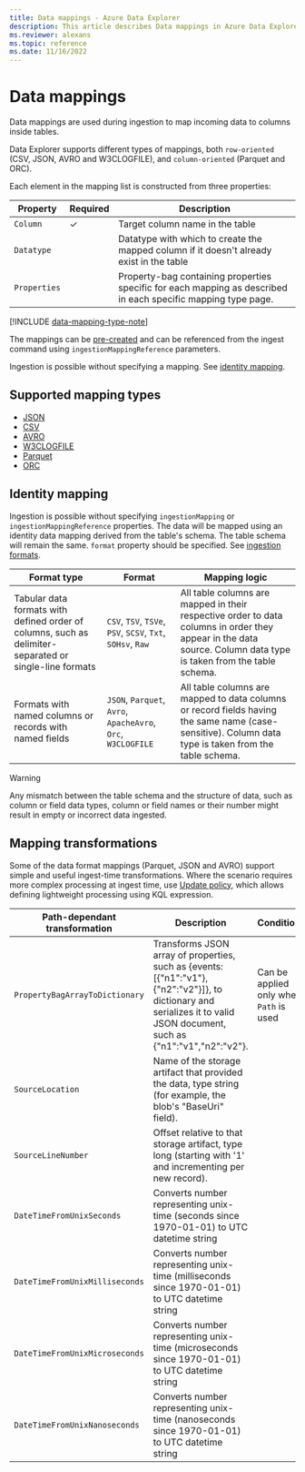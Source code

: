 ```yaml
---
title: Data mappings - Azure Data Explorer
description: This article describes Data mappings in Azure Data Explorer.
ms.reviewer: alexans
ms.topic: reference
ms.date: 11/16/2022
---
```


# Data mappings

Data mappings are used during ingestion to map incoming data to columns inside tables.

Data Explorer supports different types of mappings, both `row-oriented` (CSV, JSON, AVRO and W3CLOGFILE), and `column-oriented` (Parquet and ORC).

Each element in the mapping list is constructed from three properties:

|Property|Required|Description|
|--|--|--|
|`Column`| &check; |Target column name in the table|
|`Datatype`| | Datatype with which to create the mapped column if it doesn't already exist in the table|
|`Properties`| | Property-bag containing properties specific for each mapping as described in each specific mapping type page.|

[!INCLUDE [data-mapping-type-note](../../includes/data-mapping-type-note.md)]

The mappings can be [pre-created](create-ingestion-mapping-command.md) and can be referenced from the ingest command using `ingestionMappingReference` parameters.

Ingestion is possible without specifying a mapping. See [identity mapping](#identity-mapping).

## Supported mapping types

* [JSON](json-mapping.md)
* [CSV](csv-mapping.md)
* [AVRO](avro-mapping.md)
* [W3CLOGFILE](w3clogfile-mapping.md)
* [Parquet](parquet-mapping.md)
* [ORC](orc-mapping.md)

## Identity mapping

Ingestion is possible without specifying `ingestionMapping` or `ingestionMappingReference` properties. The data will be mapped using an identity data mapping derived from the table's schema. The table schema will remain the same. `format` property should be specified. See [ingestion formats](../../ingestion-supported-formats.md).

|Format type|Format|Mapping logic|
|---------|---------| ---------|
|Tabular data formats with defined order of columns, such as delimiter-separated or single-line formats| `CSV`, `TSV`, `TSVe`, `PSV`, `SCSV`, `Txt`, `SOHsv`, `Raw`| All table columns are mapped in their respective order to data columns in order they appear in the data source. Column data type is taken from the table schema. |
|Formats with named columns or records with named fields|`JSON`, `Parquet`, `Avro`, `ApacheAvro`, `Orc`, `W3CLOGFILE`| All table columns are mapped to data columns or record fields having the same name (case-sensitive). Column data type is taken from the table schema. |

> [!WARNING]
> Any mismatch between the table schema and the structure of data, such as column or field data types, column or field names or their number might result in empty or incorrect data ingested.

## Mapping transformations

Some of the data format mappings (Parquet, JSON and AVRO) support simple and useful ingest-time transformations. Where the scenario requires more complex processing at ingest time, use [Update policy](./show-table-update-policy-command.md), which allows defining lightweight processing using KQL expression.

|Path-dependant transformation|Description|Conditions|
|--|--|--|
|`PropertyBagArrayToDictionary`|Transforms JSON array of properties, such as {events:[{"n1":"v1"},{"n2":"v2"}]}, to dictionary and serializes it to valid JSON document, such as {"n1":"v1","n2":"v2"}.|Can be applied only when `Path` is used|
|`SourceLocation`|Name of the storage artifact that provided the data, type string (for example, the blob's "BaseUri" field).|
|`SourceLineNumber`|Offset relative to that storage artifact, type long (starting with '1' and incrementing per new record).|
|`DateTimeFromUnixSeconds`|Converts number representing unix-time (seconds since 1970-01-01) to UTC datetime string|
|`DateTimeFromUnixMilliseconds`|Converts number representing unix-time (milliseconds since 1970-01-01) to UTC datetime string|
|`DateTimeFromUnixMicroseconds`|Converts number representing unix-time (microseconds since 1970-01-01) to UTC datetime string|
|`DateTimeFromUnixNanoseconds`|Converts number representing unix-time (nanoseconds since 1970-01-01) to UTC datetime string|
